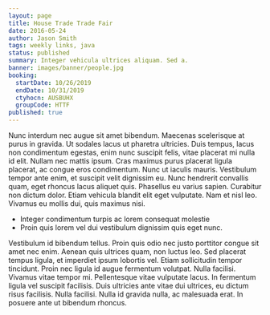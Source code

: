 ```yaml
---
layout: page
title: House Trade Trade Fair
date: 2016-05-24
author: Jason Smith
tags: weekly links, java
status: published
summary: Integer vehicula ultrices aliquam. Sed a.
banner: images/banner/people.jpg
booking:
  startDate: 10/26/2019
  endDate: 10/31/2019
  ctyhocn: AUSBUHX
  groupCode: HTTF
published: true
---
```

Nunc interdum nec augue sit amet bibendum. Maecenas scelerisque at purus in gravida. Ut sodales lacus ut pharetra ultricies. Duis tempus, lacus non condimentum egestas, enim nunc suscipit felis, vitae placerat mi nulla id elit. Nullam nec mattis ipsum. Cras maximus purus placerat ligula placerat, ac congue eros condimentum. Nunc ut iaculis mauris. Vestibulum tempor ante enim, et suscipit velit dignissim eu. Nunc hendrerit convallis quam, eget rhoncus lacus aliquet quis. Phasellus eu varius sapien. Curabitur non dictum dolor. Etiam vehicula blandit elit eget vulputate. Nam et nisl leo. Vivamus eu mollis dui, quis maximus nisi.

* Integer condimentum turpis ac lorem consequat molestie
* Proin quis lorem vel dui vestibulum dignissim quis eget nunc.

Vestibulum id bibendum tellus. Proin quis odio nec justo porttitor congue sit amet nec enim. Aenean quis ultrices quam, non luctus leo. Sed placerat tempus ligula, et imperdiet ipsum lobortis vel. Etiam sollicitudin tempor tincidunt. Proin nec ligula id augue fermentum volutpat. Nulla facilisi. Vivamus vitae tempor mi. Pellentesque vitae vulputate lacus. In fermentum ligula vel suscipit facilisis. Duis ultricies ante vitae dui ultrices, eu dictum risus facilisis. Nulla facilisi. Nulla id gravida nulla, ac malesuada erat. In posuere ante ut bibendum rhoncus.
